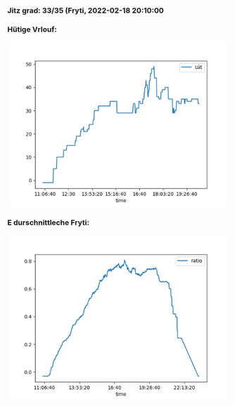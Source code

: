 ### Jitz grad: 33/35 (Fryti, 2022-02-18 20:10:00

### Hütige Vrlouf:
![Graph](Today.png)

### E durschnittleche Fryti:
![Graph](Fryti.png)